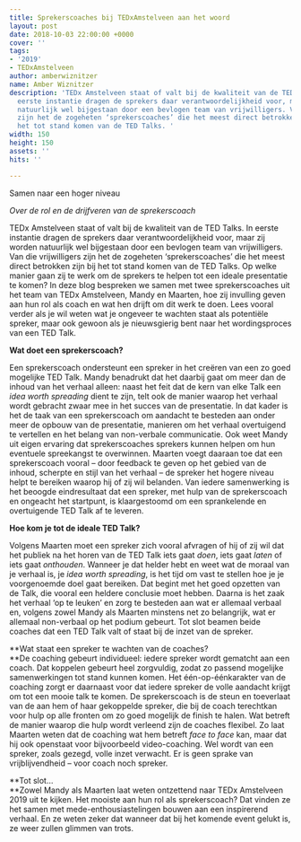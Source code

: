 ```yaml
---
title: Sprekerscoaches bij TEDxAmstelveen aan het woord
layout: post
date: 2018-10-03 22:00:00 +0000
cover: ''
tags:
- '2019'
- TEDxAmstelveen
author: amberwiznitzer
name: Amber Wiznitzer
description: 'TEDx Amstelveen staat of valt bij de kwaliteit van de TED Talks. In
  eerste instantie dragen de sprekers daar verantwoordelijkheid voor, maar zij worden
  natuurlijk wel bijgestaan door een bevlogen team van vrijwilligers. Van die vrijwilligers
  zijn het de zogeheten ‘sprekerscoaches’ die het meest direct betrokken zijn bij
  het tot stand komen van de TED Talks. '
width: 150
height: 150
assets: ''
hits: ''

---
```

Samen naar een hoger niveau

_Over de rol en de drijfveren van de sprekerscoach_

TEDx Amstelveen staat of valt bij de kwaliteit van de TED Talks. In eerste instantie dragen de sprekers daar verantwoordelijkheid voor, maar zij worden natuurlijk wel bijgestaan door een bevlogen team van vrijwilligers. Van die vrijwilligers zijn het de zogeheten ‘sprekerscoaches’ die het meest direct betrokken zijn bij het tot stand komen van de TED Talks. Op welke manier gaan zij te werk om de sprekers te helpen tot een ideale presentatie te komen? In deze blog bespreken we samen met twee sprekerscoaches uit het team van TEDx Amstelveen, Mandy en Maarten, hoe zij invulling geven aan hun rol als coach en wat hen drijft om dit werk te doen. Lees vooral verder als je wil weten wat je ongeveer te wachten staat als potentiële spreker, maar ook gewoon als je nieuwsgierig bent naar het wordingsproces van een TED Talk.

**Wat doet een sprekerscoach?**

Een sprekerscoach ondersteunt een spreker in het creëren van een zo goed mogelijke TED Talk. Mandy benadrukt dat het daarbij gaat om meer dan de inhoud van het verhaal alleen: naast het feit dat de kern van elke Talk een _idea worth spreading_ dient te zijn, telt ook de manier waarop het verhaal wordt gebracht zwaar mee in het succes van de presentatie. In dat kader is het de taak van een sprekerscoach om aandacht te besteden aan onder meer de opbouw van de presentatie, manieren om het verhaal overtuigend te vertellen en het belang van non-verbale communicatie. Ook weet Mandy uit eigen ervaring dat sprekerscoaches sprekers kunnen helpen om hun eventuele spreekangst te overwinnen. Maarten voegt daaraan toe dat een sprekerscoach vooral – door feedback te geven op het gebied van de inhoud, scherpte en stijl van het verhaal – de spreker het hogere niveau helpt te bereiken waarop hij of zij wil belanden. Van iedere samenwerking is het beoogde eindresultaat dat een spreker, met hulp van de sprekerscoach en ongeacht het startpunt, is klaargestoomd om een sprankelende en overtuigende TED Talk af te leveren.

**Hoe kom je tot de ideale TED Talk?**

Volgens Maarten moet een spreker zich vooral afvragen of hij of zij wil dat het publiek na het horen van de TED Talk iets gaat _doen_, iets gaat _laten_ of iets gaat _onthouden_. Wanneer je dat helder hebt en weet wat de moraal van je verhaal is, je _idea worth spreading_, is het tijd om vast te stellen hoe je je voorgenoemde doel gaat bereiken. Dat begint met het goed opzetten van de Talk, die vooral een heldere conclusie moet hebben. Daarna is het zaak het verhaal ‘op te leuken’ en zorg te besteden aan wat er allemaal verbaal en, volgens zowel Mandy als Maarten minstens net zo belangrijk, wat er allemaal non-verbaal op het podium gebeurt. Tot slot beamen beide coaches dat een TED Talk valt of staat bij de inzet van de spreker.

\**Wat staat een spreker te wachten van de coaches?  
\**De coaching gebeurt individueel: iedere spreker wordt gematcht aan een coach. Dat koppelen gebeurt heel zorgvuldig, zodat zo passend mogelijke samenwerkingen tot stand kunnen komen. Het één-op-éénkarakter van de coaching zorgt er daarnaast voor dat iedere spreker de volle aandacht krijgt om tot een mooie talk te komen. De sprekerscoach is de steun en toeverlaat van de aan hem of haar gekoppelde spreker, die bij de coach terechtkan voor hulp op alle fronten om zo goed mogelijk de finish te halen. Wat betreft de manier waarop die hulp wordt verleend zijn de coaches flexibel. Zo laat Maarten weten dat de coaching wat hem betreft _face to face_ kan, maar dat hij ook openstaat voor bijvoorbeeld video-coaching. Wel wordt van een spreker, zoals gezegd, volle inzet verwacht. Er is geen sprake van vrijblijvendheid – voor coach noch spreker.

\**Tot slot…  
\**Zowel Mandy als Maarten laat weten ontzettend naar TEDx Amstelveen 2019 uit te kijken. Het mooiste aan hun rol als sprekerscoach? Dat vinden ze het samen met mede-enthousiastelingen bouwen aan een inspirerend verhaal. En ze weten zeker dat wanneer dat bij het komende event gelukt is, ze weer zullen glimmen van trots.